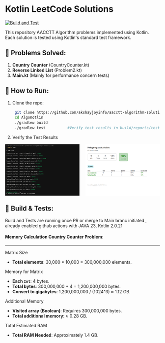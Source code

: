 # Kotlin LeetCode Solutions
[![Build and Test](https://github.com/akshayjoyinfo/aacctt-algorithm-solutions/actions/workflows/build.yaml/badge.svg)](https://github.com/akshayjoyinfo/aacctt-algorithm-solutions/actions/workflows/build.yaml)

This repository AACCTT Algorithm problems implemented using Kotlin. Each solution is tested using Kotlin's standard test framework.

## 📌 Problems Solved:
1. **Country Counter** (CountryCounter.kt)
2. **Reverse Linked List** (Problem2.kt)
3. **Main.kt** (Mainly for performance concern tests)

## 🚀 How to Run:
1. Clone the repo:
   ```sh
    git clone https://github.com/akshayjoyinfo/aacctt-algorithm-solutions.git
    cd AlgoKotlin
    ./gradlew build
    ./gradlew test          #Verify test results in build/reports/tests/test/index.html
   ```

2. Verify the Test Results

<div style="display: flex; justify-content: space-between;">
    <img src="docs/images/test-result-console.png" alt="Image 1" style="width: 48%;">
    <img src="docs/images/test-result-web.png" alt="Image 2" style="width: 48%;">
</div>


## 🚀 Build & Tests:

Build and Tests are running once PR or merge to Main branc initiated , already enabled github actions with JAVA 23, Kotlin 2.0.21



#### Memory Calculation Country Counter Problem:
---

Matrix Size

- **Total elements**: 30,000 * 10,000 = 300,000,000 elements.

Memory for Matrix

- **Each `Int`**: 4 bytes.
- **Total bytes**: 300,000,000 * 4 = 1,200,000,000 bytes.
- **Convert to gigabytes**: 1,200,000,000 / (1024^3) ≈ 1.12 GB.

Additional Memory

- **Visited array (Boolean)**: Requires 300,000,000 bytes.
- **Total additional memory**: ≈ 0.28 GB.

Total Estimated RAM

- **Total RAM Needed**: Approximately 1.4 GB.
